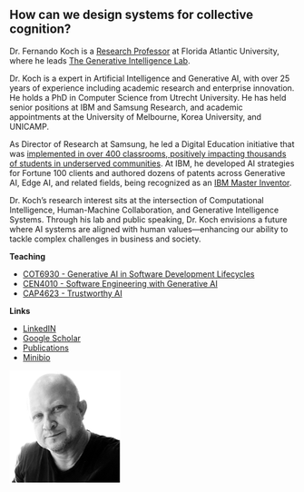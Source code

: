 

<div class="intro-section">
<div class="text-content">
<h2>How can we design systems for collective cognition?</h2>
<p>Dr. Fernando Koch is a <a href="https://www.fau.edu/engineering/directory/faculty/koch/">Research Professor</a> at Florida Atlantic University, where he leads <a href="http://www.generativeintelligencelab.ai">The Generative Intelligence Lab</a>.</p>
<p>Dr. Koch is a expert  in Artificial Intelligence and Generative AI, with over 25 years of experience including academic research and enterprise innovation. He holds a PhD in Computer Science from Utrecht University. He has held senior positions at IBM and Samsung Research, and academic appointments at the University of Melbourne, Korea University, and UNICAMP.</p>
<p>As Director of Research at Samsung, he led a Digital Education initiative that was <a href="https://vimeo.com/355487809">implemented in over 400 classrooms, positively impacting thousands of students in underserved communities</a>. At IBM, he developed AI strategies for Fortune 100 clients and authored dozens of patents across Generative AI, Edge AI, and related fields, being recognized as an <a href="https://www.ibm.com/training/badge/master-inventor.1">IBM Master Inventor</a>.</p> 
<p>Dr. Koch’s research interest sits at the intersection of Computational Intelligence, Human-Machine Collaboration, and Generative Intelligence Systems. Through his lab and public speaking, Dr. Koch envisions a future where AI systems are aligned with human values—enhancing our ability to tackle complex challenges in business and society.</p>
<p><strong>Teaching</strong></p>
<p>
<ul>
<li><a href="https://fau.simplesyllabus.com/doc/em80vs56l/Fall-2025-1-Full-Term-COT-6930-004-Topics-in-Computer-Science?mode=view">COT6930 - Generative AI in Software Development Lifecycles</a></li>
<li><a href="https://fau.simplesyllabus.com/doc/yolipf0x2/Spring-2025-1-Full-Term-CEN-4010-001-Prin-Software-Engineering?mode=view">CEN4010 - Software Engineering with Generative AI</a></li>
<li><a href="https://www.fau.edu/engineering/eecs/pdf/syllabus-trustworthy-artificial-intelligence-fall-2024.pdf">CAP4623 - Trustworthy AI</a></li>
</ul>
</p>
<p><strong>Links</strong></p>
<p>
<ul>
<li><a href="https://www.linkedin.com/in/fkoch/">LinkedIN</a></li>
<li><a href="https://scholar.google.com/...">Google Scholar</a></li>
<li><a href="./publications.html">Publications</a></li>
<li><a href="./minibio.html">Minibio</a></li>
</ul>
</p>
</div>
<div class="image-content">
<img src="./images/fkoch-headshot.png" />
</div>
</div>
